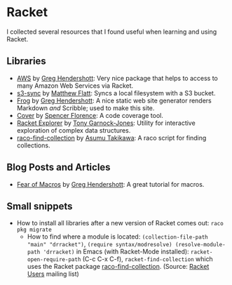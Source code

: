 # Racket

I collected several resources that I found useful when learning and using Racket. 

## Libraries

* [AWS](https://github.com/greghendershott/aws) by [Greg Hendershott](http://www.greghendershott.com/): Very nice package that helps to access to many Amazon Web Services via Racket. 
* [s3-sync](https://github.com/mflatt/s3-sync) by [Matthew Flatt](http://www.cs.utah.edu/~mflatt/): Syncs a local filesystem with a S3 bucket. 
* [Frog](https://github.com/greghendershott/frog) by [Greg Hendershott](http://www.greghendershott.com/): A nice static web site generator renders Markdown _and_ Scribble; used to make this site. 
* [Cover](https://github.com/florence/cover) by [Spencer Florence](http://florence.io/): A code coverage tool. 
* [Racket Explorer](https://github.com/tonyg/racket-explorer) by [Tony Garnock-Jones](https://eighty-twenty.org): Utility for interactive exploration of complex data structures.
* [raco-find-collection](https://github.com/takikawa/raco-find-collection) by [Asumu Takikawa](http://asumu.xyz): A raco script for finding collections.

## Blog Posts and Articles

* [Fear of Macros](http://www.greghendershott.com/fear-of-macros/) by [Greg Hendershott](http://www.greghendershott.com/): A great tutorial for macros. 

## Small snippets 

* How to install all libraries after a new version of Racket comes out: `raco pkg migrate` 
  * How to find where a module is located: `(collection-file-path "main" "drracket")`, `(require syntax/modresolve) (resolve-module-path 'drracket)` in Emacs (with Racket-Mode installed): `racket-open-require-path` (C-c C-x C-f), `racket-find-collection` which uses the Racket package [raco-find-collection](https://github.com/takikawa/raco-find-collection).
(Source: [Racket Users](https://groups.google.com/forum/#!topic/racket-users/tJULSX5mYAA) mailing list)
